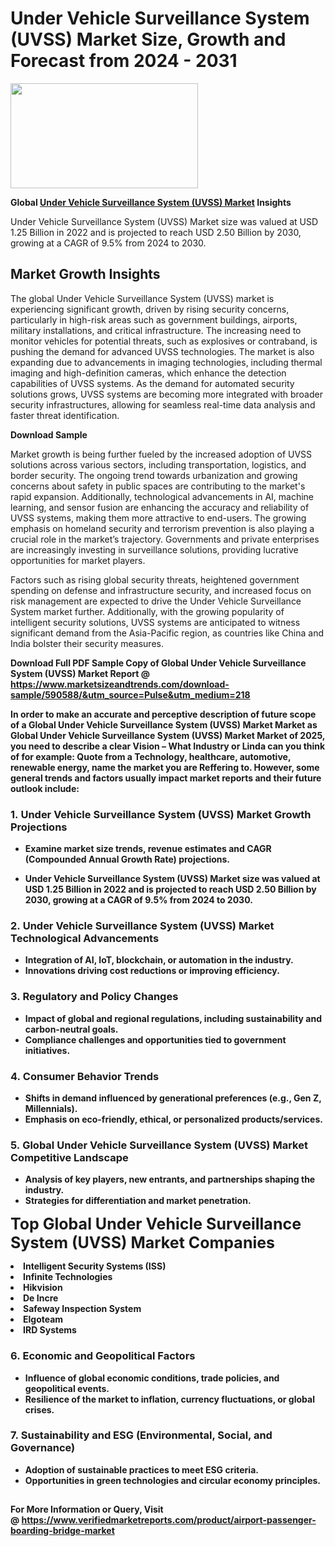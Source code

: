 <H1>Under Vehicle Surveillance System (UVSS) Market Size, Growth and Forecast from 2024 - 2031</H1><img class="aligncenter size-medium wp-image-584254" src="https://thirdeyenews.in/wp-content/uploads/2024/09/Global-Market-Research-300x168.jpeg" alt="" width="300" height="168" /><p><strong>Global&nbsp;<a href="https://www.marketsizeandtrends.com/download-sample/590588/&amp;utm_source=Pulse&amp;utm_medium=218">Under Vehicle Surveillance System (UVSS) Market</a> Insights</strong></p><p>Under Vehicle Surveillance System (UVSS) Market size was valued at USD 1.25 Billion in 2022 and is projected to reach USD 2.50 Billion by 2030, growing at a CAGR of 9.5% from 2024 to 2030.</p><p><h2>Market Growth Insights</h2> <p>The global Under Vehicle Surveillance System (UVSS) market is experiencing significant growth, driven by rising security concerns, particularly in high-risk areas such as government buildings, airports, military installations, and critical infrastructure. The increasing need to monitor vehicles for potential threats, such as explosives or contraband, is pushing the demand for advanced UVSS technologies. The market is also expanding due to advancements in imaging technologies, including thermal imaging and high-definition cameras, which enhance the detection capabilities of UVSS systems. As the demand for automated security solutions grows, UVSS systems are becoming more integrated with broader security infrastructures, allowing for seamless real-time data analysis and faster threat identification.</p> <p><strong>Download Sample</strong></p> <p>Market growth is being further fueled by the increased adoption of UVSS solutions across various sectors, including transportation, logistics, and border security. The ongoing trend towards urbanization and growing concerns about safety in public spaces are contributing to the market's rapid expansion. Additionally, technological advancements in AI, machine learning, and sensor fusion are enhancing the accuracy and reliability of UVSS systems, making them more attractive to end-users. The growing emphasis on homeland security and terrorism prevention is also playing a crucial role in the market’s trajectory. Governments and private enterprises are increasingly investing in surveillance solutions, providing lucrative opportunities for market players.</p> <p>Factors such as rising global security threats, heightened government spending on defense and infrastructure security, and increased focus on risk management are expected to drive the Under Vehicle Surveillance System market further. Additionally, with the growing popularity of intelligent security solutions, UVSS systems are anticipated to witness significant demand from the Asia-Pacific region, as countries like China and India bolster their security measures.</p> <p><strong></p><p><span class=""><strong>Download Full PDF Sample Copy of Global Under Vehicle Surveillance System (UVSS) Market Report</strong> @ <a href="https://www.marketsizeandtrends.com/download-sample/590588/&amp;utm_source=Pulse&amp;utm_medium=218" target="_blank">https://www.marketsizeandtrends.com/download-sample/590588/&amp;utm_source=Pulse&amp;utm_medium=218</a></span></p><p>In order to make an accurate and perceptive description of future scope of a Global&nbsp;Under Vehicle Surveillance System (UVSS) Market Market as Global&nbsp;Under Vehicle Surveillance System (UVSS) Market Market of 2025, you need to describe a clear Vision &ndash; What Industry or Linda can you think of for example: Quote from a Technology, healthcare, automotive, renewable energy, name the market you are Reffering to. However, some general trends and factors usually impact market reports and their future outlook include:</p><h3>1.&nbsp;<strong>Under Vehicle Surveillance System (UVSS) Market Growth Projections</strong></h3><ul><li>Examine market size trends, revenue estimates and CAGR (Compounded Annual Growth Rate) projections.</li><li><p>Under Vehicle Surveillance System (UVSS) Market size was valued at USD 1.25 Billion in 2022 and is projected to reach USD 2.50 Billion by 2030, growing at a CAGR of 9.5% from 2024 to 2030.</p></li></ul><h3>2.&nbsp;<strong>Under Vehicle Surveillance System (UVSS) Market Technological Advancements</strong></h3><ul><li>Integration of AI, IoT, blockchain, or automation in the industry.</li><li>Innovations driving cost reductions or improving efficiency.</li></ul><h3>3.&nbsp;<strong>Regulatory and Policy Changes</strong></h3><ul><li>Impact of global and regional regulations, including sustainability and carbon-neutral goals.</li><li>Compliance challenges and opportunities tied to government initiatives.</li></ul><h3>4.&nbsp;<strong>Consumer Behavior Trends</strong></h3><ul><li>Shifts in demand influenced by generational preferences (e.g., Gen Z, Millennials).</li><li>Emphasis on eco-friendly, ethical, or personalized products/services.</li></ul><h3>5.&nbsp;<strong>Global Under Vehicle Surveillance System (UVSS) Market Competitive Landscape</strong></h3><ul><li>Analysis of key players, new entrants, and partnerships shaping the industry.</li><li>Strategies for differentiation and market penetration.</li></ul><p data-pm-slice="1 1 []"><span style="color: inherit; font-family: inherit; font-size: 25px;">Top Global Under Vehicle Surveillance System (UVSS) Market Companies</span></p><div class="" data-test-id=""><p><li>Intelligent Security Systems (ISS)</li><li> Infinite Technologies</li><li> Hikvision</li><li> De Incre</li><li> Safeway Inspection System</li><li> Elgoteam</li><li> IRD Systems</li></p></div><h3>6.&nbsp;<strong>Economic and Geopolitical Factors</strong></h3><ul><li>Influence of global economic conditions, trade policies, and geopolitical events.</li><li>Resilience of the market to inflation, currency fluctuations, or global crises.</li></ul><h3>7.&nbsp;<strong>Sustainability and ESG (Environmental, Social, and Governance)</strong></h3><ul><li>Adoption of sustainable practices to meet ESG criteria.</li><li>Opportunities in green technologies and circular economy principles.</li></ul><h2><strong style="font-size: 14px;">For More Information or Query, Visit @&nbsp;</strong><a style="background-color: #ffffff; font-size: 14px;" href="https://www.marketsizeandtrends.com/report/under-vehicle-surveillance-system-uvss-market/" target="_blank">https://www.verifiedmarketreports.com/product/airport-passenger-boarding-bridge-market</a></h2>
